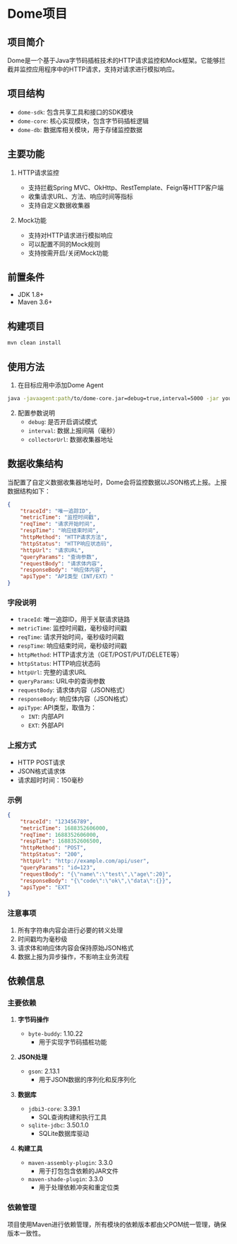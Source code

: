 # Dome项目

## 项目简介
Dome是一个基于Java字节码插桩技术的HTTP请求监控和Mock框架。它能够拦截并监控应用程序中的HTTP请求，支持对请求进行模拟响应。

## 项目结构
- `dome-sdk`: 包含共享工具和接口的SDK模块
- `dome-core`: 核心实现模块，包含字节码插桩逻辑
- `dome-db`: 数据库相关模块，用于存储监控数据

## 主要功能
1. HTTP请求监控
   - 支持拦截Spring MVC、OkHttp、RestTemplate、Feign等HTTP客户端
   - 收集请求URL、方法、响应时间等指标
   - 支持自定义数据收集器

2. Mock功能
   - 支持对HTTP请求进行模拟响应
   - 可以配置不同的Mock规则
   - 支持按需开启/关闭Mock功能

## 前置条件
- JDK 1.8+
- Maven 3.6+

## 构建项目
```bash
mvn clean install
```

## 使用方法
1. 在目标应用中添加Dome Agent
```bash
java -javaagent:path/to/dome-core.jar=debug=true,interval=5000 -jar your-app.jar
```

2. 配置参数说明
   - `debug`: 是否开启调试模式
   - `interval`: 数据上报间隔（毫秒）
   - `collectorUrl`: 数据收集器地址

## 数据收集结构
当配置了自定义数据收集器地址时，Dome会将监控数据以JSON格式上报。上报数据结构如下：

```json
{
    "traceId": "唯一追踪ID",
    "metricTime": "监控时间戳",
    "reqTime": "请求开始时间",
    "respTime": "响应结束时间",
    "httpMethod": "HTTP请求方法",
    "httpStatus": "HTTP响应状态码",
    "httpUrl": "请求URL",
    "queryParams": "查询参数",
    "requestBody": "请求体内容",
    "responseBody": "响应体内容",
    "apiType": "API类型（INT/EXT）"
}
```

### 字段说明
- `traceId`: 唯一追踪ID，用于关联请求链路
- `metricTime`: 监控时间戳，毫秒级时间戳
- `reqTime`: 请求开始时间，毫秒级时间戳
- `respTime`: 响应结束时间，毫秒级时间戳
- `httpMethod`: HTTP请求方法（GET/POST/PUT/DELETE等）
- `httpStatus`: HTTP响应状态码
- `httpUrl`: 完整的请求URL
- `queryParams`: URL中的查询参数
- `requestBody`: 请求体内容（JSON格式）
- `responseBody`: 响应体内容（JSON格式）
- `apiType`: API类型，取值为：
  - `INT`: 内部API
  - `EXT`: 外部API

### 上报方式
- HTTP POST请求
- JSON格式请求体
- 请求超时时间：150毫秒

### 示例
```json
{
    "traceId": "123456789",
    "metricTime": 1688352606000,
    "reqTime": 1688352606000,
    "respTime": 1688352606500,
    "httpMethod": "POST",
    "httpStatus": "200",
    "httpUrl": "http://example.com/api/user",
    "queryParams": "id=123",
    "requestBody": "{\"name\":\"test\",\"age\":20}",
    "responseBody": "{\"code\":\"ok\",\"data\":{}}",
    "apiType": "EXT"
}
```

### 注意事项
1. 所有字符串内容会进行必要的转义处理
2. 时间戳均为毫秒级
3. 请求体和响应体内容会保持原始JSON格式
4. 数据上报为异步操作，不影响主业务流程

## 依赖信息
### 主要依赖
1. **字节码操作**
   - `byte-buddy`: 1.10.22
     - 用于实现字节码插桩功能

2. **JSON处理**
   - `gson`: 2.13.1
     - 用于JSON数据的序列化和反序列化

3. **数据库**
   - `jdbi3-core`: 3.39.1
     - SQL查询构建和执行工具
   - `sqlite-jdbc`: 3.50.1.0
     - SQLite数据库驱动

4. **构建工具**
   - `maven-assembly-plugin`: 3.3.0
     - 用于打包包含依赖的JAR文件
   - `maven-shade-plugin`: 3.3.0
     - 用于处理依赖冲突和重定位类

### 依赖管理
项目使用Maven进行依赖管理，所有模块的依赖版本都由父POM统一管理，确保版本一致性。
